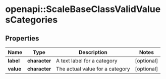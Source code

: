 # openapi::ScaleBaseClassValidValuesCategories

## Properties
Name | Type | Description | Notes
------------ | ------------- | ------------- | -------------
**label** | **character** | A text label for a category | [optional] 
**value** | **character** | The actual value for a category | [optional] 


